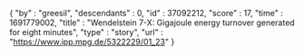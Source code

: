 {
  "by" : "greesil",
  "descendants" : 0,
  "id" : 37092212,
  "score" : 17,
  "time" : 1691779002,
  "title" : "Wendelstein 7-X: Gigajoule energy turnover generated for eight minutes",
  "type" : "story",
  "url" : "https://www.ipp.mpg.de/5322229/01_23"
}
